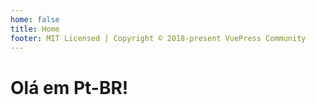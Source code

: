 ```yaml
---
home: false
title: Home
footer: MIT Licensed | Copyright © 2018-present VuePress Community
---
```

# Olá em Pt-BR!
